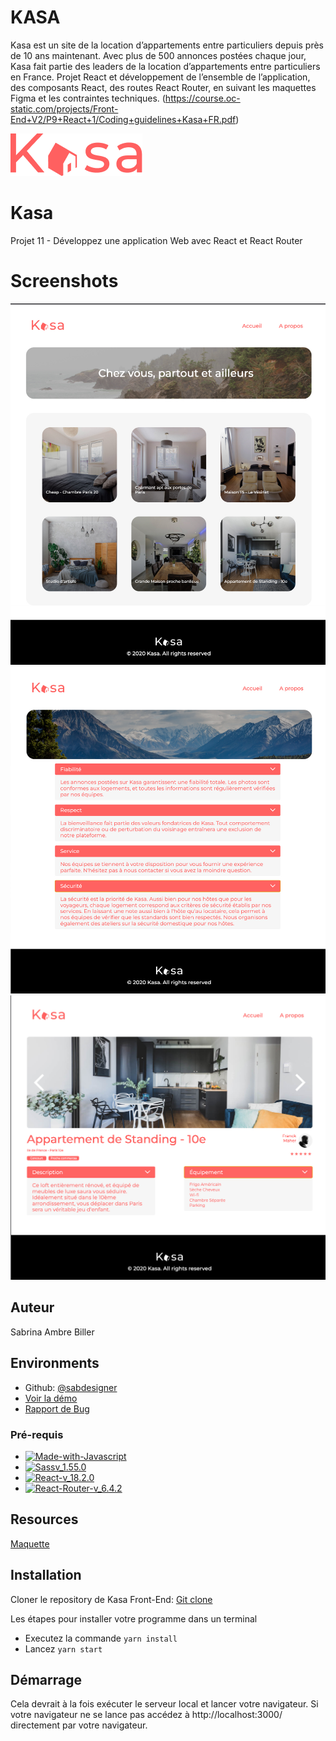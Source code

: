 # KASA
Kasa est un site de la location d’appartements entre particuliers depuis près de 10 ans maintenant. Avec plus de 500 annonces postées chaque jour, Kasa fait partie des leaders de la location d’appartements entre particuliers en France. Projet React et développement de l’ensemble de l’application, des composants React, des routes React Router, en suivant les maquettes Figma et les contraintes techniques. (https://course.oc-static.com/projects/Front-End+V2/P9+React+1/Coding+guidelines+Kasa+FR.pdf)

![100% left](/src/assets/images/logo_kasa_pink.png)

# Kasa
Projet 11 - Développez une application Web avec React et React Router

# Screenshots
![50% left](/src/assets/images/screenshot_kasa_01.jpg)
![50% left](/src/assets/images/screenshot_kasa_02.jpg)
![50% left](/src/assets/images/screenshot_kasa_03.jpg)

## Auteur
Sabrina Ambre Biller

## Environments
* Github: [@sabdesigner](https://github.com/sabdesigner)
* [Voir la démo](https://kasa-sab.netlify.app)
* [Rapport de Bug](https://sonarcloud.io/project/overview?id=sabdesigner_P7-Kasa)

### Pré-requis
- [![Made-with-Javascript](https://img.shields.io/badge/Made%20with-Javascript-green)](https://developer.mozilla.org/fr/docs/Web/JavaScript)
- [![Sassv_1.55.0](https://img.shields.io/badge/Sass-v_1.55.0-ff69b4)](https://sass-lang.com/)
- [![React-v_18.2.0](https://img.shields.io/badge/React-v_18.2.0-blue)](https://fr.reactjs.org/)
- [![React-Router-v_6.4.2](https://img.shields.io/badge/React_Router-v_6.4.2-yellow)](https://reactrouter.com/docs/en/v6)

## Resources
[Maquette](https://www.figma.com/file/bAnXDNqRKCRRP8mY2gcb5p/UI-Design-Kasa-FR)

## Installation
Cloner le repository de Kasa Front-End:
[Git clone](https://github.com/sabdesigner/P7-Kasa.git)

Les étapes pour installer votre programme dans un terminal 
- Executez la commande `yarn install` 
- Lancez `yarn start`

## Démarrage
Cela devrait à la fois exécuter le serveur local et lancer votre navigateur.
Si votre navigateur ne se lance pas accédez à http://localhost:3000/ directement par votre navigateur.
